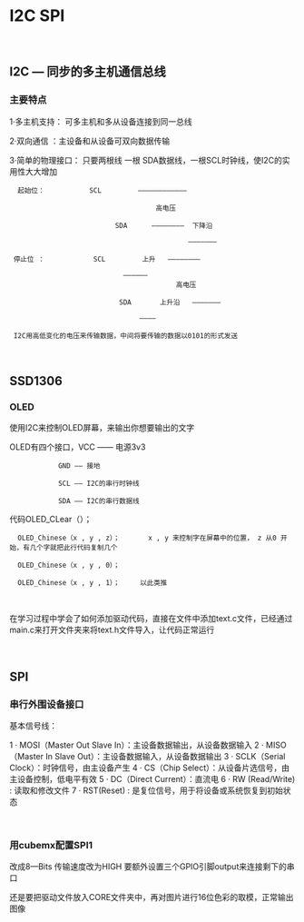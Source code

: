 # I2C SPI

<br/>

## I2C — 同步的多主机通信总线

### 主要特点

1·多主机支持： 可多主机和多从设备连接到同一总线

2·双向通信 ：主设备和从设备可双向数据传输

3·简单的物理接口： 只要两根线 一根 SDA数据线，一根SCL时钟线，使I2C的实用性大大增加

      起始位：           SCL         ————————————

                                        高电压                         

                              SDA      ————————  下降沿

                                                ———————

     停止位 ：            SCL         上升   ————————

                                —————— 
                                             高电压

                               SDA       上升沿   ———————

                                    ————   

     I2C用高低变化的电压来传输数据，中间将要传输的数据以0101的形式发送

<br/>

## SSD1306

### OLED

使用I2C来控制OLED屏幕，来输出你想要输出的文字

OLED有四个接口，VCC —— 电源3v3 

                GND —— 接地

                SCL —— I2C的串行时钟线

                SDA —— I2C的串行数据线

代码OLED_CLear（）；

      OLED_Chinese（x , y , z）；       x , y 来控制字在屏幕中的位置， z 从0 开始，有几个字就把此行代码复制几个

      OLED_Chinese（x , y , 0）；

      OLED_Chinese（x , y , 1）；     以此类推

<br/>

在学习过程中学会了如何添加驱动代码，直接在文件中添加text.c文件，已经通过main.c来打开文件夹来将text.h文件导入，让代码正常运行

<br/>

## SPI

### 串行外围设备接口

基本信号线：

1 · MOSI（Master Out Slave In）：主设备数据输出，从设备数据输入
2 · MISO（Master In Slave Out）：主设备数据输入，从设备数据输出
3 · SCLK（Serial Clock）：时钟信号，由主设备产生
4 · CS（Chip Select）：从设备片选信号，由主设备控制，低电平有效
5 · DC（Direct Current）：直流电
6 · RW (Read/Write) : 读取和修改文件
7 · RST(Reset) : 是复位信号，用于将设备或系统恢复到初始状态

<br/>

### 用cubemx配置SPI1

改成8—Bits       传输速度改为HIGH        要额外设置三个GPIO引脚output来连接剩下的串口

还是要把驱动文件放入CORE文件夹中，再对图片进行16位色彩的取模，正常输出图像